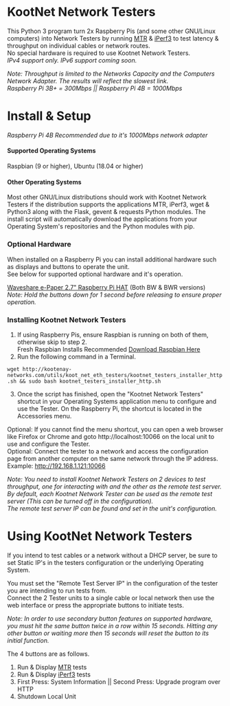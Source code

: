 # KootNet Network Testers
This Python 3 program turn 2x Raspberry Pis (and some other GNU/Linux computers) into Network Testers by running 
[MTR](https://www.bitwizard.nl/mtr/) & [iPerf3](https://iperf.fr/) 
to test latency & throughput on individual cables or network routes.  
No special hardware is required to use Kootnet Network Testers.  
_IPv4 support only.  IPv6 support coming soon._

_Note: Throughput is limited to the Networks Capacity and the Computers Network Adapter. The results will reflect the slowest link.  
Raspberry Pi 3B+ = 300Mbps || Raspberry Pi 4B = 1000Mbps_

Install & Setup
====================
_Raspberry Pi 4B Recommended due to it's 1000Mbps network adapter_  
#### Supported Operating Systems
Raspbian (9 or higher), Ubuntu (18.04 or higher)  
#### Other Operating Systems
Most other GNU/Linux distributions should work with Kootnet Network Testers if the distribution supports the applications
MTR, iPerf3, wget & Python3 along with the Flask, gevent & requests Python modules.
The install script will automatically download the applications from your Operating System's repositories
and the Python modules with pip.

### Optional Hardware
When installed on a Raspberry Pi you can install additional hardware such as displays and buttons to operate the unit.  
See below for supported optional hardware and it's operation.  

[Waveshare e-Paper 2.7" Raspberry Pi HAT](https://www.waveshare.com/wiki/2.7inch_e-Paper_HAT) (Both BW & BWR versions)  
_Note: Hold the buttons down for 1 second before releasing to ensure proper operation._

### Installing Kootnet Network Testers
1. If using Raspberry Pis, ensure Raspbian is running on both of them, otherwise skip to step 2.  
Fresh Raspbian Installs Recommended [Download Raspbian Here](https://www.raspberrypi.org/downloads/)
2. Run the following command in a Terminal.

```wget http://kootenay-networks.com/utils/koot_net_eth_testers/kootnet_testers_installer_http.sh && sudo bash kootnet_testers_installer_http.sh```

3. Once the script has finished, open the "Kootnet Network Testers" shortcut in your Operating Systems application menu to configure and use the Tester.
On the Raspberry Pi, the shortcut is located in the Accessories menu.

Optional: If you cannot find the menu shortcut, you can open a web browser like Firefox or Chrome and goto http://localhost:10066 on the local unit to use and configure the Tester.  
Optional: Connect the tester to a network and access the configuration page from another computer on the same network through the IP address. Example: http://192.168.1.121:10066

_Note: You need to install Kootnet Network Testers on 2 devices to test throughput, one for interacting with and the other as the remote test server.
By default, each Kootnet Network Tester can be used as the remote test server (This can be turned off in the configuration).  
The remote test server IP can be found and set in the unit's configuration._ 

Using KootNet Network Testers
====================
If you intend to test cables or a network without a DHCP server, be sure to set Static IP's in the testers configuration or the underlying Operating System.

You must set the "Remote Test Server IP" in the configuration of the tester you are intending to run tests from.  
Connect the 2 Tester units to a single cable or local network then use the web interface or press the appropriate buttons to initiate tests.  

_Note: In order to use secondary button features on supported hardware, you must hit the same button twice in a row within 15 seconds. 
Hitting any other button or waiting more then 15 seconds will reset the button to its initial function._

The 4 buttons are as follows.
1. Run & Display [MTR](https://www.bitwizard.nl/mtr/) tests
2. Run & Display [iPerf3](https://iperf.fr/) tests
3. First Press: System Information || Second Press: Upgrade program over HTTP
4. Shutdown Local Unit
